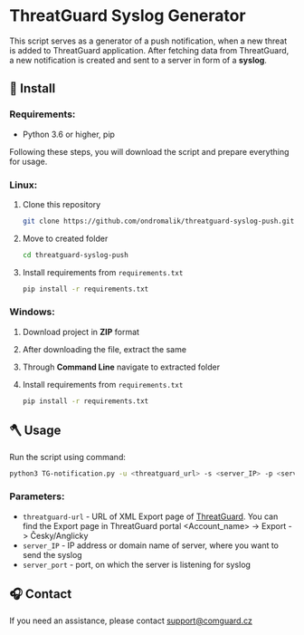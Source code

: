 # ThreatGuard Syslog Generator

This script serves as a generator of a push notification, when a new threat is added to ThreatGuard application. After fetching data from ThreatGuard, a new notification is created and sent to a server in form of a **syslog**.

## 💾 Install

### Requirements:
- Python 3.6 or higher, pip

Following these steps, you will download the script and prepare everything for usage.

### Linux:
1. Clone this repository

    ```bash
    git clone https://github.com/ondromalik/threatguard-syslog-push.git
    ```

2. Move to created folder

    ```bash
    cd threatguard-syslog-push
    ```

3. Install requirements from `requirements.txt`

    ```bash
    pip install -r requirements.txt
    ```

### Windows:
1. Download project in **ZIP** format
2. After downloading the file, extract the same
3. Through **Command Line** navigate to extracted folder
4. Install requirements from `requirements.txt`

    ```bash
    pip install -r requirements.txt
    ```

## 🪓 Usage

Run the script using command:

```bash
python3 TG-notification.py -u <threatguard_url> -s <server_IP> -p <server_port>
```
### Parameters:
- `threatguard-url` - URL of XML Export page of [ThreatGuard](https://portal.threatguard.cz). You can find the Export page in ThreatGuard portal <Account_name> -> Export -> Česky/Anglicky
- `server_IP` - IP address or domain name of server, where you want to send the syslog
- `server_port` - port, on which the server is listening for syslog

## 🎧 Contact
If you need an assistance, please contact support@comguard.cz